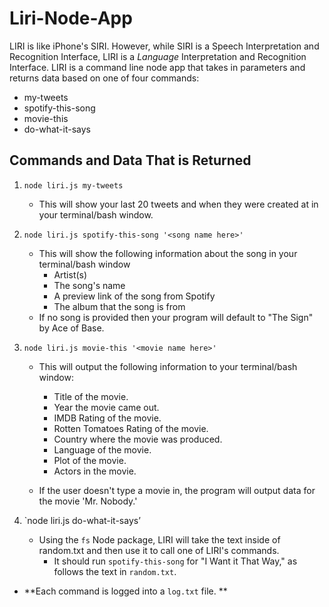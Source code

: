 # Liri-Node-App

LIRI is like iPhone's SIRI. However, while SIRI is a Speech Interpretation and Recognition Interface, LIRI is a _Language_ Interpretation and Recognition Interface. LIRI is a command line node app that takes in parameters and returns data based on one of four commands:
* my-tweets
* spotify-this-song
* movie-this
* do-what-it-says

 ## Commands and Data That is Returned
1. `node liri.js my-tweets`
   * This will show your last 20 tweets and when they were created at in your terminal/bash window.

2. `node liri.js spotify-this-song '<song name here>'`
   * This will show the following information about the song in your terminal/bash window
     * Artist(s)
     * The song's name
     * A preview link of the song from Spotify
     * The album that the song is from
   * If no song is provided then your program will default to "The Sign" by Ace of Base.
  
3. `node liri.js movie-this '<movie name here>'`
   * This will output the following information to your terminal/bash window:
       * Title of the movie.
       * Year the movie came out.
       * IMDB Rating of the movie.
       * Rotten Tomatoes Rating of the movie.
       * Country where the movie was produced.
       * Language of the movie.
       * Plot of the movie.
       * Actors in the movie.

   * If the user doesn't type a movie in, the program will output data for the movie 'Mr. Nobody.'
4. `node liri.js do-what-it-says’
   * Using the `fs` Node package, LIRI will take the text inside of random.txt and then use it to call one of LIRI's commands.
     * It should run `spotify-this-song` for "I Want it That Way," as follows the text in `random.txt`.
     
*  **Each command is logged into a `log.txt` file. ** 





